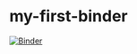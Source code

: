 # my-first-binder

[![Binder](https://mybinder.org/badge_logo.svg)](https://mybinder.org/v2/gh/SivalathaThummaluru204/my-first-binder/main?labpath=hello.ipynb)
